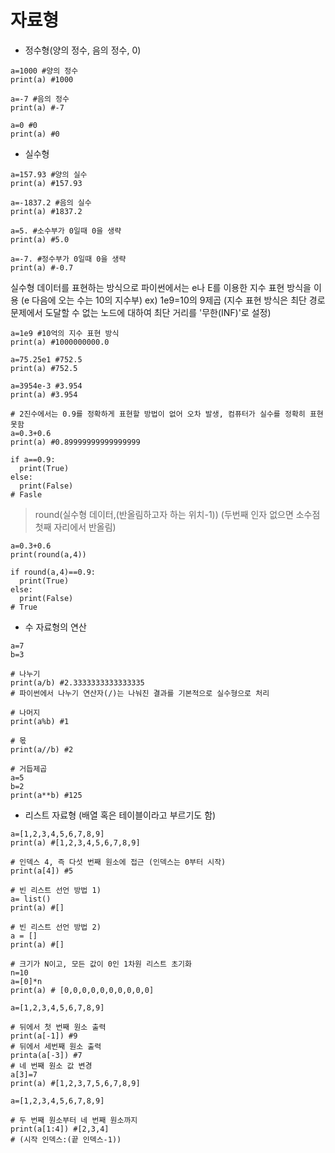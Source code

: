 # 자료형

- 정수형(양의 정수, 음의 정수, 0)

```
a=1000 #양의 정수
print(a) #1000

a=-7 #음의 정수
print(a) #-7

a=0 #0
print(a) #0
```  

- 실수형
```
a=157.93 #양의 실수
print(a) #157.93

a=-1837.2 #음의 실수
print(a) #1837.2

a=5. #소수부가 0일때 0을 생략
print(a) #5.0

a=-7. #정수부가 0일때 0을 생략
print(a) #-0.7
```  
실수형 데이터를 표현하는 방식으로 파이썬에서는 e나 E를 이용한 지수 표현 방식을 이용 (e 다음에 오는 수는 10의 지수부)
ex) 1e9=10의 9제곱
(지수 표현 방식은 최단 경로 문제에서 도달할 수 없는 노드에 대하여 최단 거리를 '무한(INF)'로 설정)

```
a=1e9 #10억의 지수 표현 방식
print(a) #1000000000.0

a=75.25e1 #752.5
print(a) #752.5

a=3954e-3 #3.954
print(a) #3.954
```  

```
# 2진수에서는 0.9를 정확하게 표현할 방법이 없어 오차 발생, 컴퓨터가 실수를 정확히 표현 못함
a=0.3+0.6
print(a) #0.89999999999999999

if a==0.9:
  print(True)
else:
  print(False)
# Fasle
```  

> round(실수형 데이터,(반올림하고자 하는 위치-1)) (두번째 인자 없으면 소수점 첫째 자리에서 반올림)

```
a=0.3+0.6
print(round(a,4))

if round(a,4)==0.9:
  print(True)
else:
  print(False)
# True
```  

- 수 자료형의 연산

```
a=7
b=3

# 나누기
print(a/b) #2.3333333333333335
# 파이썬에서 나누기 연산자(/)는 나눠진 결과를 기본적으로 실수형으로 처리

# 나머지
print(a%b) #1

# 몫
print(a//b) #2

# 거듭제곱
a=5
b=2
print(a**b) #125
```  

- 리스트 자료형 (배열 혹은 테이블이라고 부르기도 함)
```
a=[1,2,3,4,5,6,7,8,9]
print(a) #[1,2,3,4,5,6,7,8,9]

# 인덱스 4, 즉 다섯 번째 원소에 접근 (인덱스는 0부터 시작)
print(a[4]) #5

# 빈 리스트 선언 방법 1)
a= list()
print(a) #[]

# 빈 리스트 선언 방법 2)
a = []
print(a) #[]
``` 

```
# 크기가 N이고, 모든 값이 0인 1차원 리스트 초기화
n=10
a=[0]*n
print(a) # [0,0,0,0,0,0,0,0,0,0]
``` 

```
a=[1,2,3,4,5,6,7,8,9]

# 뒤에서 첫 번째 원소 출력
print(a[-1]) #9
# 뒤에서 세번째 원소 출력
printa(a[-3]) #7
# 네 번째 원소 값 변경
a[3]=7
print(a) #[1,2,3,7,5,6,7,8,9]
``` 

```
a=[1,2,3,4,5,6,7,8,9]

# 두 번째 원소부터 네 번째 원소까지
print(a[1:4]) #[2,3,4]
# (시작 인덱스:(끝 인덱스-1))
